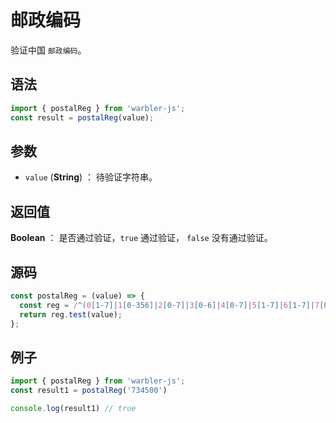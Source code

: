 

# 邮政编码

验证中国 `邮政编码`。

## 语法

```js
import { postalReg } from 'warbler-js';
const result = postalReg(value);
```

## 参数

- `value` (**String**) ： 待验证字符串。

## 返回值

**Boolean** ： 是否通过验证，`true` 通过验证， `false` 没有通过验证。

## 源码

```js
const postalReg = (value) => {
  const reg = /^(0[1-7]|1[0-356]|2[0-7]|3[0-6]|4[0-7]|5[1-7]|6[1-7]|7[0-5]|8[013-6])\d{4}$/;
  return reg.test(value);
};
```

## 例子

```js
import { postalReg } from 'warbler-js';
const result1 = postalReg('734500')

console.log(result1) // true
```
